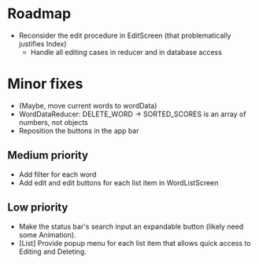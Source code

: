 # Roadmap
- Reconsider the edit procedure in EditScreen (that problematically justifies Index)
  + Handle all editing cases in reducer and in database access

# Minor fixes
- (Maybe, move current words to wordData)
- WordDataReducer: DELETE_WORD -> SORTED_SCORES is an array of numbers, not objects
- Reposition the buttons in the app bar

## Medium priority
- Add filter for each word
- Add edit and edit buttons for each list item in WordListScreen

## Low priority
- Make the status bar's search input an expandable button (likely need some Animation).
- [List] Provide popup menu for each list item that allows quick access to Editing and Deleting.
